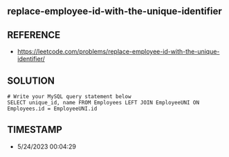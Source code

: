 ## replace-employee-id-with-the-unique-identifier

## REFERENCE

- https://leetcode.com/problems/replace-employee-id-with-the-unique-identifier/

## SOLUTION

``` MySQL
# Write your MySQL query statement below
SELECT unique_id, name FROM Employees LEFT JOIN EmployeeUNI ON Employees.id = EmployeeUNI.id
```


## TIMESTAMP

- 5/24/2023 00:04:29
